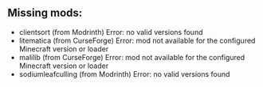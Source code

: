 ## Missing mods:

- clientsort (from Modrinth)
  Error: no valid versions found
- litematica (from CurseForge)
  Error: mod not available for the configured Minecraft version or loader
- malilib (from CurseForge)
  Error: mod not available for the configured Minecraft version or loader
- sodiumleafculling (from Modrinth)
  Error: no valid versions found
